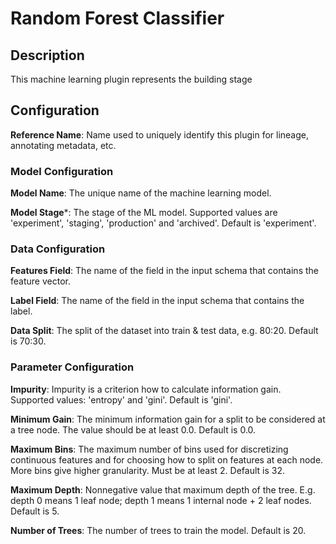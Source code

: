 
# Random Forest Classifier

## Description

This machine learning plugin represents the building stage

## Configuration
**Reference Name**: Name used to uniquely identify this plugin for lineage, annotating metadata, etc.

### Model Configuration
**Model Name**: The unique name of the machine learning model.

**Model Stage***: The stage of the ML model. Supported values are 'experiment', 'staging', 'production'
and 'archived'. Default is 'experiment'.

### Data Configuration
**Features Field**: The name of the field in the input schema that contains the feature vector.

**Label Field**: The name of the field in the input schema that contains the label.

**Data Split**: The split of the dataset into train & test data, e.g. 80:20. Default is 70:30.

### Parameter Configuration
**Impurity**: Impurity is a criterion how to calculate information gain. Supported values: 'entropy'
and 'gini'. Default is 'gini'.

**Minimum Gain**: The minimum information gain for a split to be considered at a tree node. The value should
be at least 0.0. Default is 0.0.

**Maximum Bins**: The maximum number of bins used for discretizing continuous features and for choosing how to
split on features at each node. More bins give higher granularity. Must be at least 2. Default is 32.

**Maximum Depth**: Nonnegative value that maximum depth of the tree. E.g. depth 0 means 1 leaf node;
depth 1 means 1 internal node + 2 leaf nodes. Default is 5.

**Number of Trees**: The number of trees to train the model. Default is 20.